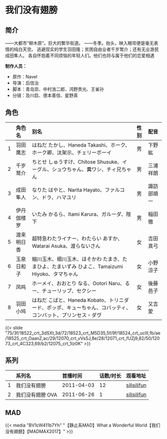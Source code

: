 # 我们没有翅膀


## 简介

——大都市“柳木原”。巨大的繁华街道。
——冬季。抬头，映入眼帘便是毫无表情的纯白天空。
逃避现实的学生羽田隆；贫困自由业者千岁鹫介；还有无业游民成田隼人。
各自怀抱着不同烦恼的年轻人们。他们也将与属于他们的恋爱相遇

**制作人员：**
- 原作：Navel
- 导演：后信治
- 脚本：青岛崇、中村浩二郎、鸿野贵光、王雀孙
- 分镜：及川启、德本善信、星野真

## 角色

|     |   角色名   |   别名  | 性别 |  配音  |
|:--- |:------  |:----      |:---  |:--   |
| 1 | 羽田鹰志 | はねだ たかし、Haneda Takashi、ホーク、ホーク卿、汰架示、チェリーボーイ | 男 | 下野紘 |
| 2 | 千岁鹫介 | ちとせ しゅうすけ、Chitose Shusuke、イーグル、シュウちゃん、糞ワシ、チィ兄ちゃん | 男 | 三浦祥朗 |
| 3 | 成田隼人 | なりた はやと、Narita Hayato、ファルコン、ドラ、ハマユリ | 男 | 諏訪部順一 |
| 4 | 伊丹伽楼罗 | いたみ かるら、Itami Karura、ガルーダ、陛下 | 男 | 稲田徹 |
| 5 | 渡来明日香 | 超特急わたライナー、わたらい あすか、Watarai Asuka、渡らないさん | 女 | 吉田真弓 |
| 6 | 玉泉日和子 | 細川玉木、细川玉木、ほそかわ たまき、たまひよ、たまいずみ ひよこ、Tamaizumi Hiyoko、タマちゃん | 女 | 小野涼子 |
| 7 | 凤鸣 | ホーメイ、おおとり なる、Ootori Naru、るー、チューリップ、セクシー | 女 | 後藤邑子 |
| 8 | 羽田小鸠 | はねだ こばと、Haneda Kobato、トリニダード、ポッポ、キューちゃん、コバッティ、コンバット、プリンセス・ダヴ | 女 | 又吉愛 |

{{< slide "75/3f/18522_crt_3dSXt,3d/72/18523_crt_M5D35,5f/9f/18524_crt_ucllI,fb/ae/18525_crt_OaanZ,ac/29/12070_crt_vVsSJ,8e/28/12071_crt_fUZj9,82/50/12073_crt_4C323,69/b2/12075_crt_1Iz0K" >}}

## 系列

|     | 系列名        | 首播时间       | 话数/时长 | 观看地址                                         |
|:----|:-----------|:-----------|:------|:---------------------------------------------|
| 1   | 我们没有翅膀     | 2011-04-03 | 12    | [silisilifun](https://www.silisilifun.com/vodplay/vg77777Z/2/1/) |
| 2   | 我们没有翅膀 OVA | 2011-06-26 | 1     | [silisilifun](https://www.silisilifun.com/vodplay/vg77777Z/2/13/)                                             |


## MAD

{{< media  "BV1cW411b7Yh"
"【静止系MAD】What a Wonderful World【我们没有翅膀】【MADMAX2017】"  >}}
